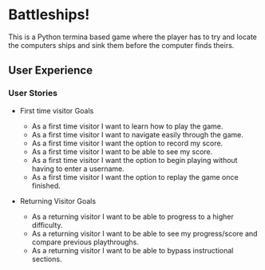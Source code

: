 # Battleships!
This is a Python termina based game where the player has to try and locate the computers ships and sink them before the computer finds theirs. 

## User Experience

### User Stories

- First time visitor Goals

  - As a first time visitor I want to learn how to play the game.
  - As a first time visitor I want to navigate easily through the game.
  - As a first time visitor I want the option to record my score.
  - As a first time visitor I want to be able to see my score.
  - As a first time visitor I want the option to begin playing without having to enter a username.
  - As a first time visitor I want the option to replay the game once finished.

- Returning Visitor Goals

  - As a returning visitor I want to be able to progress to a higher difficulty.
  - As a returning visitor I want to be able to see my progress/score and compare previous playthroughs.
  - As a returning visitor I want to be able to bypass instructional sections.


